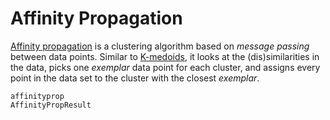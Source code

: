 # Affinity Propagation

[Affinity propagation](http://en.wikipedia.org/wiki/Affinity_propagation) is a
clustering algorithm based on *message passing* between data points.
Similar to [K-medoids](@ref), it looks at the (dis)similarities in the data,
picks one *exemplar* data point for each cluster, and assigns every point in the
data set to the cluster with the closest *exemplar*.

```@docs
affinityprop
AffinityPropResult
```
